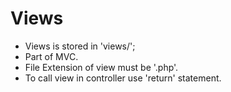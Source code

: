 # Views
- Views is stored in 'views/';
- Part of MVC. 
- File Extension of view must be '.php'. 
- To call view in controller use 'return' statement.